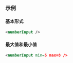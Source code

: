 ### 示例
#### 基本形式

<div class="m-example"></div>

```xml
<numberInput />
```

#### 最大值和最小值

<div class="m-example"></div>

```xml
<numberInput min=5 max=8 />
```
